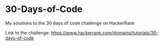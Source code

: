 # 30-Days-of-Code
My solutions to the 30 days of code challenge on HackerRank

Link to the challenge: https://www.hackerrank.com/domains/tutorials/30-days-of-code
